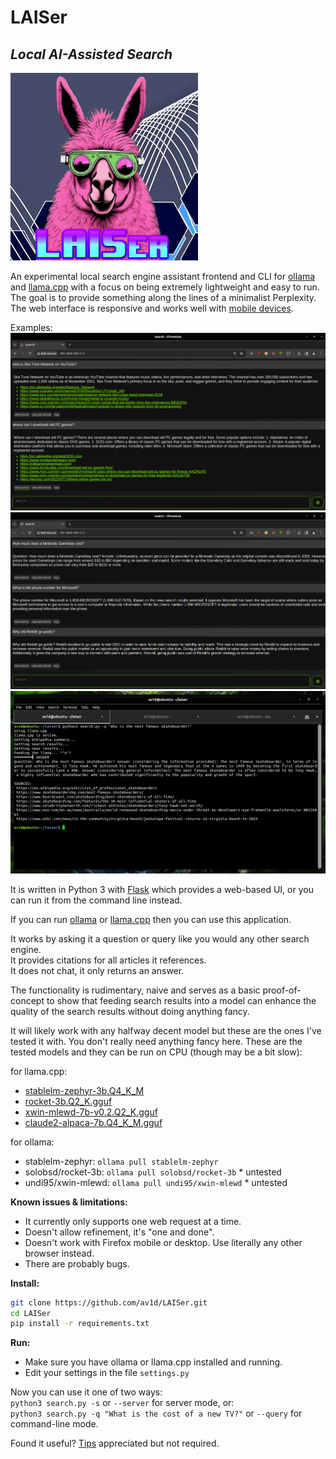 # LAISer
## _Local AI-Assisted Search_

<img src="https://github.com/av1d/LAISer/blob/main/images/LAISer_logo.png" width="300" height="300" />

An experimental local search engine assistant frontend and CLI for [ollama](https://ollama.com/) and [llama.cpp](https://github.com/ggerganov/llama.cpp) with a focus on being extremely lightweight and easy to run. The goal is to provide something along the lines of a minimalist Perplexity. The web interface is responsive and works well with [mobile devices](https://github.com/av1d/LAISer/blob/main/images/screenshot_mobile.png).

Examples:
![Screenshot 01](https://github.com/av1d/LAISer/blob/main/images/screenshot_01.png)
![Screenshot 02](https://github.com/av1d/LAISer/blob/main/images/screenshot_02.png)
![Screenshot 03](https://github.com/av1d/LAISer/blob/main/images/screenshot_03.png)

It is written in Python 3 with [Flask](https://flask.palletsprojects.com/en/3.0.x/) which provides a web-based UI,
or you can run it from the command line instead.

If you can run [ollama](https://ollama.com/) or [llama.cpp](https://github.com/ggerganov/llama.cpp) then you can use this application.

It works by asking it a question or query like you would any other search engine.  
It provides citations for all articles it references.  
It does not chat, it only returns an answer.  

The functionality is rudimentary, naive and serves as a basic proof-of-concept to show that feeding search results into a model can enhance the quality of the search results without doing anything fancy.  

It will likely work with any halfway decent model but these are the ones I've tested it with. You don't really need anything fancy here. These are the tested models and they can be run on CPU (though may be a bit slow):

for llama.cpp:  
- [stablelm-zephyr-3b.Q4_K_M](https://huggingface.co/TheBloke/stablelm-zephyr-3b-GGUF)
- [rocket-3b.Q2_K.gguf](https://huggingface.co/TheBloke/rocket-3B-GGUF)
- [xwin-mlewd-7b-v0.2.Q2_K.gguf](https://huggingface.co/TheBloke/Xwin-MLewd-7B-V0.2-GGUF)
- [claude2-alpaca-7b.Q4_K_M.gguf](https://huggingface.co/TheBloke/claude2-alpaca-7B-GGUF)

for ollama:  
- stablelm-zephyr: `ollama pull stablelm-zephyr`
- solobsd/rocket-3b: `ollama pull solobsd/rocket-3b` * untested
- undi95/xwin-mlewd: `ollama pull undi95/xwin-mlewd` * untested

**Known issues & limitations:**
- It currently only supports one web request at a time.
- Doesn't allow refinement, it's "one and done".
- Doesn't work with Firefox mobile or desktop. Use literally any other browser instead.
- There are probably bugs.

**Install:**
```bash
git clone https://github.com/av1d/LAISer.git
cd LAISer
pip install -r requirements.txt
```  

**Run:**
- Make sure you have ollama or llama.cpp installed and running.
- Edit your settings in the file `settings.py` 

Now you can use it one of two ways:  
`python3 search.py -s` or `--server` for server mode, or:  
`python3 search.py -q "What is the cost of a new TV?"` or `--query` for command-line mode.  

Found it useful? [Tips](https://ko-fi.com/av1d_) appreciated but not required.
